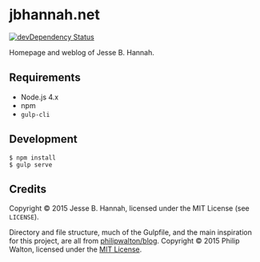 # jbhannah.net

[![devDependency Status](https://david-dm.org/jbhannah/jbhannah.net/dev-status.svg)](https://david-dm.org/jbhannah/jbhannah.net#info=devDependencies)

Homepage and weblog of Jesse B. Hannah.

## Requirements

* Node.js 4.x
* npm
* `gulp-cli`

## Development

    $ npm install
    $ gulp serve

## Credits

Copyright © 2015 Jesse B. Hannah, licensed under the MIT License (see
`LICENSE`).

Directory and file structure, much of the Gulpfile, and the main inspiration for
this project, are all from [philipwalton/blog][1]. Copyright © 2015 Philip
Walton, licensed under the [MIT License][2].

[1]: https://github.com/philipwalton/blog/tree/46503c22fcf66fd21194e3b7a8a0223a08d60cdf
[2]: https://github.com/philipwalton/blog/blob/46503c22fcf66fd21194e3b7a8a0223a08d60cdf/package.json#L18
